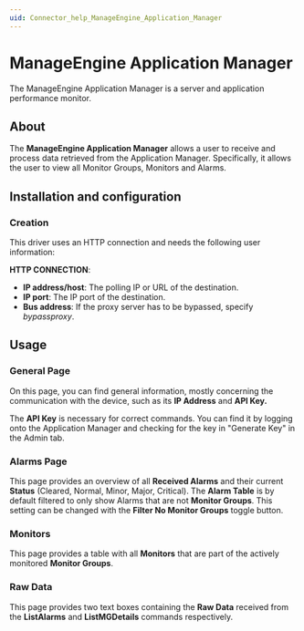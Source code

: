 ```yaml
---
uid: Connector_help_ManageEngine_Application_Manager
---
```


# ManageEngine Application Manager

The ManageEngine Application Manager is a server and application performance monitor.

## About

The **ManageEngine Application Manager** allows a user to receive and process data retrieved from the Application Manager. Specifically, it allows the user to view all Monitor Groups, Monitors and Alarms.

## Installation and configuration

### Creation

This driver uses an HTTP connection and needs the following user information:

**HTTP CONNECTION**:

- **IP address/host**: The polling IP or URL of the destination.
- **IP port**: The IP port of the destination.
- **Bus address**: If the proxy server has to be bypassed, specify *bypassproxy*.

## Usage

### General Page

On this page, you can find general information, mostly concerning the communication with the device, such as its **IP Address** and **API Key.**

The **API Key** is necessary for correct commands. You can find it by logging onto the Application Manager and checking for the key in "Generate Key" in the Admin tab.

### Alarms Page

This page provides an overview of all **Received Alarms** and their current **Status** (Cleared, Normal, Minor, Major, Critical). The **Alarm Table** is by default filtered to only show Alarms that are not **Monitor Groups**. This setting can be changed with the **Filter No Monitor Groups** toggle button.

### Monitors

This page provides a table with all **Monitors** that are part of the actively monitored **Monitor Groups**.

### Raw Data

This page provides two text boxes containing the **Raw Data** received from the **ListAlarms** and **ListMGDetails** commands respectively.

